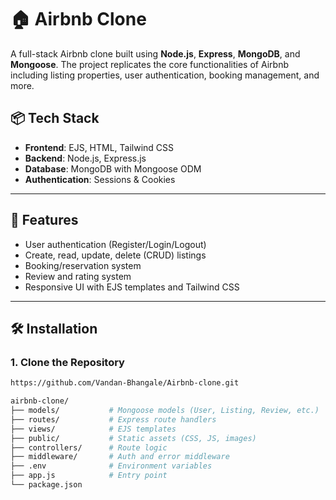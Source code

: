 # 🏠 Airbnb Clone

A full-stack Airbnb clone built using **Node.js**, **Express**, **MongoDB**, and **Mongoose**. The project replicates the core functionalities of Airbnb including listing properties, user authentication, booking management, and more.

## 📦 Tech Stack

- **Frontend**: EJS, HTML, Tailwind CSS
- **Backend**: Node.js, Express.js
- **Database**: MongoDB with Mongoose ODM
- **Authentication**: Sessions & Cookies

---

## 🚀 Features

- User authentication (Register/Login/Logout)
- Create, read, update, delete (CRUD) listings
- Booking/reservation system
- Review and rating system
- Responsive UI with EJS templates and Tailwind CSS

---

## 🛠️ Installation

### 1. Clone the Repository
```bash
https://github.com/Vandan-Bhangale/Airbnb-clone.git

airbnb-clone/
├── models/           # Mongoose models (User, Listing, Review, etc.)
├── routes/           # Express route handlers
├── views/            # EJS templates
├── public/           # Static assets (CSS, JS, images)
├── controllers/      # Route logic
├── middleware/       # Auth and error middleware
├── .env              # Environment variables
├── app.js            # Entry point
└── package.json

